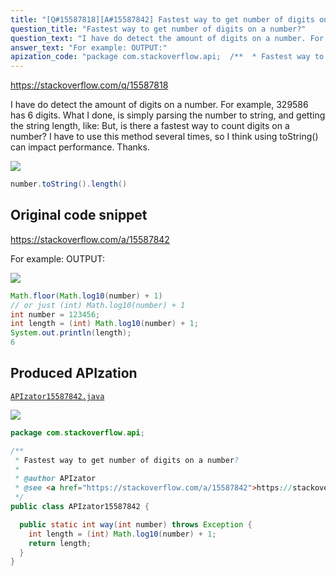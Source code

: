 ```yaml
---
title: "[Q#15587818][A#15587842] Fastest way to get number of digits on a number?"
question_title: "Fastest way to get number of digits on a number?"
question_text: "I have do detect the amount of digits on a number. For example, 329586 has 6 digits. What I done, is simply parsing the number to string, and getting the string length, like: But, is there a fastest way to count digits on a number? I have to use this method several times, so I think using toString() can impact performance. Thanks."
answer_text: "For example: OUTPUT:"
apization_code: "package com.stackoverflow.api;  /**  * Fastest way to get number of digits on a number?  *  * @author APIzator  * @see <a href=\"https://stackoverflow.com/a/15587842\">https://stackoverflow.com/a/15587842</a>  */ public class APIzator15587842 {    public static int way(int number) throws Exception {     int length = (int) Math.log10(number) + 1;     return length;   } }"
---
```


https://stackoverflow.com/q/15587818

I have do detect the amount of digits on a number. For example, 329586 has 6 digits.
What I done, is simply parsing the number to string, and getting the string length, like:
But, is there a fastest way to count digits on a number? I have to use this method several times, so I think using toString() can impact performance.
Thanks.


<div class="code-logo"><img src="/stackoverflow.png" /></div>

```java
number.toString().length()
```


## Original code snippet

https://stackoverflow.com/a/15587842

For example:
OUTPUT:

<div class="code-logo"><img src="/stackoverflow.png" /></div>

```java
Math.floor(Math.log10(number) + 1)
// or just (int) Math.log10(number) + 1
int number = 123456;
int length = (int) Math.log10(number) + 1;
System.out.println(length);
6
```

## Produced APIzation

[`APIzator15587842.java`](https://github.com/pasqualesalza/apization-temp-data/raw/master/search/APIzator15587842.java)

<div class="code-logo"><img src="/apizator.png" /></div>

```java
package com.stackoverflow.api;

/**
 * Fastest way to get number of digits on a number?
 *
 * @author APIzator
 * @see <a href="https://stackoverflow.com/a/15587842">https://stackoverflow.com/a/15587842</a>
 */
public class APIzator15587842 {

  public static int way(int number) throws Exception {
    int length = (int) Math.log10(number) + 1;
    return length;
  }
}

```